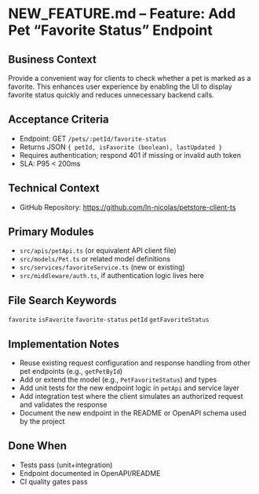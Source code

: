 # NEW_FEATURE.md – Feature: Add Pet “Favorite Status” Endpoint

## Business Context
Provide a convenient way for clients to check whether a pet is marked as a favorite. This enhances user experience by enabling the UI to display favorite status quickly and reduces unnecessary backend calls.

## Acceptance Criteria
- Endpoint: GET `/pets/:petId/favorite-status`
- Returns JSON `{ petId, isFavorite (boolean), lastUpdated }`
- Requires authentication; respond 401 if missing or invalid auth token
- SLA: P95 < 200ms

## Technical Context
- GitHub Repository: https://github.com/ln-nicolas/petstore-client-ts

## Primary Modules
- `src/apis/petApi.ts` (or equivalent API client file)
- `src/models/Pet.ts` or related model definitions
- `src/services/favoriteService.ts` (new or existing)
- `src/middleware/auth.ts`, if authentication logic lives here

## File Search Keywords
`favorite`
`isFavorite`
`favorite-status`
`petId`
`getFavoriteStatus`

## Implementation Notes
- Reuse existing request configuration and response handling from other pet endpoints (e.g., `getPetById`)
- Add or extend the model (e.g., `PetFavoriteStatus`) and types
- Add unit tests for the new endpoint logic in `petApi` and service layer
- Add integration test where the client simulates an authorized request and validates the response
- Document the new endpoint in the README or OpenAPI schema used by the project

## Done When
- Tests pass (unit+integration)
- Endpoint documented in OpenAPI/README
- CI quality gates pass
